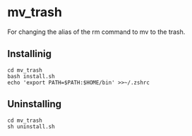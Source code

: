 mv_trash
======================
For changing the alias of the rm command to mv to the trash.

Installinig
------
```
cd mv_trash
bash install.sh
echo 'export PATH=$PATH:$HOME/bin' >>~/.zshrc
```

Uninstalling
------
```
cd mv_trash
sh uninstall.sh
```

